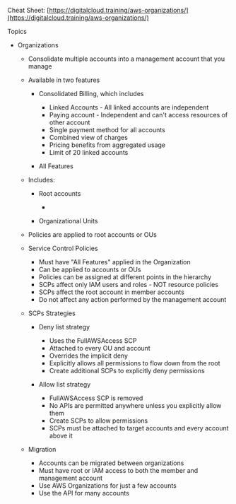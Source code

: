 Cheat Sheet: [https://digitalcloud.training/aws-organizations/](https://digitalcloud.training/aws-organizations/)
 
Topics

- Organizations
    
    - Consolidate multiple accounts into a management account that you manage
    - Available in two features
        
        - Consolidated Billing, which includes
            
            - Linked Accounts - All linked accounts are independent
            - Paying account - Independent and can't access resources of other account
            - Single payment method for all accounts
            - Combined view of charges
            - Pricing benefits from aggregated usage
            - Limit of 20 linked accounts
        - All Features
    - Includes:
        
        - Root accounts
            
            -   
                
        - Organizational Units
    - Policies are applied to root accounts or OUs
    - Service Control Policies
        
        - Must have "All Features" applied in the Organization
        - Can be applied to accounts or OUs
        - Policies can be assigned at different points in the hierarchy
        - SCPs affect only IAM users and roles - NOT resource policies
        - SCPs affect the root account in member accounts
        - Do not affect any action performed by the management account
    - SCPs Strategies
        
        - Deny list strategy
            
            - Uses the FullAWSAccess SCP
            - Attached to every OU and account
            - Overrides the implicit deny
            - Explicitly allows all permissions to flow down from the root
            - Create additional SCPs to explicitly deny permissions
        - Allow list strategy
            
            - FullAWSAccess SCP is removed
            - No APIs are permitted anywhere unless you explicitly allow them
            - Create SCPs to allow permissions
            - SCPs must be attached to target accounts and every account above it
    - Migration
        
        - Accounts can be migrated between organizations
        - Must have root or IAM access to both the member and management account
        - Use AWS Organizations for just a few accounts
        - Use the API for many accounts
